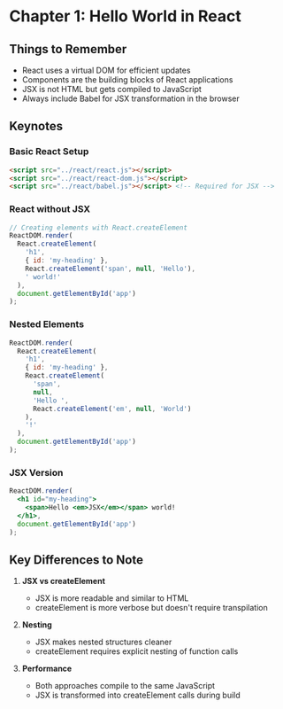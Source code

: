 # Chapter 1: Hello World in React

## Things to Remember
- React uses a virtual DOM for efficient updates
- Components are the building blocks of React applications
- JSX is not HTML but gets compiled to JavaScript
- Always include Babel for JSX transformation in the browser

## Keynotes

### Basic React Setup
```html
<script src="../react/react.js"></script>
<script src="../react/react-dom.js"></script>
<script src="../react/babel.js"></script> <!-- Required for JSX -->
```

### React without JSX
```javascript
// Creating elements with React.createElement
ReactDOM.render(
  React.createElement(
    'h1',
    { id: 'my-heading' },
    React.createElement('span', null, 'Hello'),
    ' world!'
  ),
  document.getElementById('app')
);
```

### Nested Elements
```javascript
ReactDOM.render(
  React.createElement(
    'h1',
    { id: 'my-heading' },
    React.createElement(
      'span',
      null,
      'Hello ',
      React.createElement('em', null, 'World')
    ),
    '!'
  ),
  document.getElementById('app')
);
```

### JSX Version
```jsx
ReactDOM.render(
  <h1 id="my-heading">
    <span>Hello <em>JSX</em></span> world!
  </h1>,
  document.getElementById('app')
);
```

## Key Differences to Note
1. **JSX vs createElement**
   - JSX is more readable and similar to HTML
   - createElement is more verbose but doesn't require transpilation

2. **Nesting**
   - JSX makes nested structures cleaner
   - createElement requires explicit nesting of function calls

3. **Performance**
   - Both approaches compile to the same JavaScript
   - JSX is transformed into createElement calls during build

